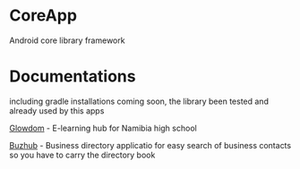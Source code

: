 # CoreApp
Android core library framework
# Documentations 
including gradle installations coming soon, the library been tested and already used by this apps

[Glowdom](glowdom.com) - E-learning hub for Namibia high school

[Buzhub]() - Business directory applicatio for easy search of business contacts so you have to carry the directory book
